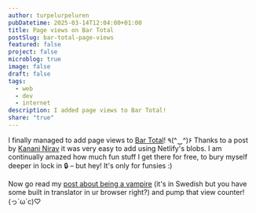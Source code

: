 ```yaml
---
author: turpelurpeluren
pubDatetime: 2025-03-14T12:04:00+01:00
title: Page views on Bar Total
postSlug: bar-total-page-views
featured: false
project: false
microblog: true
image: false
draft: false
tags:
  - web
  - dev
  - internet
description: I added page views to Bar Total!
share: "true"
---
```

I finally managed to add page views to [Bar Total](/posts/bar-total)! ٩(^‿^)۶ Thanks to a post by [Kanani Nirav](https://dev.to/kanani_nirav/page-views-counter-netlify-dynamic-site-challenge-using-netlify-blobs-314c) it was very easy to add using Netlify's blobs. I am continually amazed how much fun stuff I get there for free, to bury myself deeper in lock in 🔒 – but hey! It's only for funsies :)

Now go read my [post about being a vampire](https://bartotal.digital/posts/jag-och-min-flickv%C3%A4n-%C3%A4r-vampyrer/) (it's in Swedish but you have some built in translator in ur browser right?) and pump that view counter! (っ´ω`c)♡